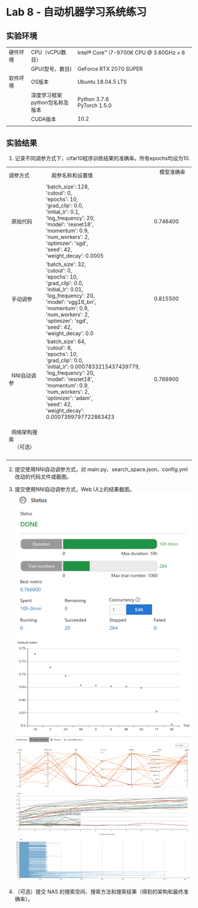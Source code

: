 # Lab 8 - 自动机器学习系统练习

## 实验环境

||||
|--------|--------------|--------------------------|
|硬件环境|CPU（vCPU数目）|Intel® Core™ i7-9700K CPU @ 3.60GHz × 8  &nbsp; &nbsp; &nbsp; &nbsp; &nbsp; &nbsp; &nbsp; &nbsp; &nbsp; &nbsp; &nbsp; |
||GPU(型号，数目)|GeForce RTX 2070 SUPER|
|软件环境|OS版本|Ubuntu 18.04.5 LTS|
||深度学习框架<br>python包名称及版本|Python 3.7.6<br>PyTorch 1.5.0|
||CUDA版本|10.2|
||||

## 实验结果

1.	记录不同调参方式下，cifar10程序训练结果的准确率。所有epochs均设为10.

||||
|---------|-----------------|------------|
| 调参方式 | &nbsp; &nbsp; 超参名称和设置值 &nbsp; &nbsp; | &nbsp; &nbsp; 模型准确率 &nbsp; &nbsp; |
| &nbsp; <br /> &nbsp; 原始代码 &nbsp; <br /> &nbsp; |'batch_size': 128,<br />'cutout': 0,<br />'epochs': 10,<br />'grad_clip': 0.0,<br />'initial_lr': 0.1,<br />'log_frequency': 20,<br />'model': 'resnet18',<br />'momentum': 0.9,<br />'num_workers': 2,<br />'optimizer': 'sgd',<br />'seed': 42,<br />'weight_decay': 0.0005|0.746400|
| &nbsp; <br /> &nbsp; 手动调参 &nbsp; <br /> &nbsp; |'batch_size': 32,<br />'cutout': 0,<br />'epochs': 10,<br />'grad_clip': 0.0,<br />'initial_lr': 0.01,<br />'log_frequency': 20,<br />'model': 'vgg16_bn',<br />'momentum': 0.9,<br />'num_workers': 2,<br />'optimizer': 'sgd',<br />'seed': 42,<br />'weight_decay': 0.0|0.815500|
| &nbsp; <br /> &nbsp; NNI自动调参 &nbsp; <br /> &nbsp; |'batch_size': 64,<br />'cutout': 8,<br />'epochs': 10,<br />'grad_clip': 0.0,<br />'initial_lr': 0.0007833215437439779,<br />'log_frequency': 20,<br />'model': 'resnet18',<br />'momentum': 0.9,<br />'num_workers': 2,<br />'optimizer': 'adam',<br />'seed': 42,<br />'weight_decay': 0.0007399797722863423|0.766900|
| &nbsp; <br /> &nbsp; 网络架构搜索 <br />&nbsp; &nbsp; （可选） <br /> &nbsp; |||
||||
2.	提交使用NNI自动调参方式，对 main.py、search_space.json、config.yml 改动的代码文件或截图。

3.	提交使用NNI自动调参方式，Web UI上的结果截图。
![](imgs/Screenshot%20from%202021-04-09%2011-06-54.png)
![](imgs/Screenshot%20from%202021-04-09%2011-07-46.png)
![](imgs/Screenshot%20from%202021-04-09%2011-08-15.png)
![](imgs/Screenshot%20from%202021-04-09%2011-09-54.png)
![](imgs/Screenshot%20from%202021-04-09%2011-10-11.png)

4.	（可选）提交 NAS 的搜索空间、搜索方法和搜索结果（得到的架构和最终准确率）。
